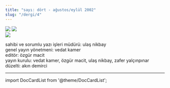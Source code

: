 ```yaml
---
title: "sayı: dört - ağustos/eylül 2002"
slug: "/dergi/4"
---
```


![](/img/4_kapak.jpg)
![](/img/4_kapak_2.jpg)  
![](/img/4_kapak_3.jpg)


sahibi ve sorumlu yazı işleri müdürü: ulaş nikbay  
genel yayın yönetmeni: vedat kamer  
editör: özgür macit  
yayın kurulu: vedat kamer, özgür macit, ulaş nikbay, zafer yalçınpınar  
düzelti: akın demirci  

---
import DocCardList from '@theme/DocCardList';

<DocCardList />